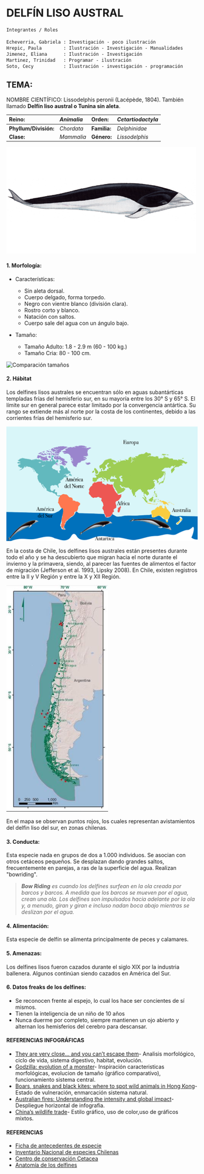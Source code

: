 DELFÍN LISO AUSTRAL
======

~~~
Integrantes / Roles

Echeverria, Gabriela : Investigación - poco ilustración
Hrepic, Paula        : Ilustración - Investigación - Manualidades
Jimenez, Eliana      : Ilustración - Investigación
Martinez, Trinidad   : Programar - ilustración
Soto, Cecy           : Ilustración - investigación - programación
~~~

## TEMA:

NOMBRE CIENTÍFICO: Lissodelphis peronii (Lacépède, 1804). También llamado **Delfín liso austral o Tunina sin aleta**.
               
| Reino:      | *Animalia*         | Orden:  | *Cetartiodactyla* |
| :------------- |:-----| :-----|:------------------|
| **Phyllum/División:**     | *Chordata* | **Familia:** |  *Delphinidae*     |
| **Clase:**     |  *Mammalia*      |   **Género:** |  *Lissodelphis*    |
 
<img src="img/d_liso_grande.png" alt="ilustración delfín " width="500"  high="auto"/>

#### 1. Morfología:
 
* Características:

     * Sin aleta dorsal.
     * Cuerpo delgado, forma torpedo.
     * Negro con vientre blanco (división clara).
     * Rostro corto y blanco.
     * Natación con saltos.
     * Cuerpo sale del agua con un ángulo bajo.
     
* Tamaño:
     * Tamaño Adulto: 1.8 - 2.9 m (60 - 100 kg.)
     * Tamaño Cria: 80 - 100 cm.
     
<img src="img/tamaño.png" alt="Comparación tamaños " width="500"/>

 #### 2. Hábitat 
Los delfines lisos australes se encuentran sólo en aguas subantárticas templadas frías del hemisferio sur, en su mayoría entre los 30° S y 65° S. El límite sur
en general parece estar limitado por la convergencia antártica. Su rango se extiende más al norte por
la costa de los continentes, debido a las corrientes frías del hemisferio sur.

![Mapa mundial del habitat del delfin](img/Mapa.png)

En la costa de Chile, los delfines lisos australes están
presentes durante todo el año y se ha descubierto que migran hacia el norte durante el invierno y la
primavera, siendo, al parecer las fuentes de alimentos el factor de migración (Jefferson et al. 1993,
Lipsky 2008). En Chile, existen registros entre la II y V Región y entre la X y XII Región. 

![Mapa Chileno del habitat del delfin](img/habitat-delfin.JPG) 

En el mapa se observan puntos rojos, los cuales representan avistamientos del delfin liso del sur, en zonas chilenas.


 #### 3. Conducta: 
Esta especie nada en grupos de dos a 1.000 individuos. Se asocian con otros cetáceos pequeños. Se desplazan dando grandes saltos, frecuentemente en parejas, a ras de la superficie del agua. Realizan "bowriding".

> _**Bow Riding** es cuando los delfines surfean en la ola creada por barcos y barcos. A medida que los barcos se mueven por el agua, crean una ola. Los delfines son impulsados ​​hacia adelante por la ola y, a menudo, giran y giran e incluso nadan boca abajo mientras se deslizan por el agua._

 #### 4. Alimentación:
Esta especie de delfín se alimenta principalmente de peces y calamares. 

 #### 5. Amenazas:
Los delfines lisos fueron cazados durante el siglo XIX por la industria ballenera. Algunos continúan siendo cazados en América del Sur.

 #### 6. Datos freaks de los delfines:
 - Se reconocen frente al espejo, lo cual los hace ser concientes de sí mismos.
 - Tienen la inteligencia de un niño de 10 años
 - Nunca duerme por completo, siempre mantienen un ojo abierto y alternan los hemisferios del cerebro para descansar.


#### REFERENCIAS INFOGRÁFICAS
* [They are very close... and you can’t escape them](https://multimedia.scmp.com/culture/article/cockroaches/)- Analisis morfológico, ciclo de vida, sistema digestivo, habitat, evolución.
* [Godzilla: evolution of a monster](https://multimedia.scmp.com/infographics/culture/article/3012245/godzilla/index.html?src=arcade)- Inspiración caracteristicas morfológicas, evolucion de tamaño (gráfico comparativo), funcionamiento sistema central.
* [Boars, snakes and black kites: where to spot wild animals in Hong Kong](https://multimedia.scmp.com/infographics/lifestyle/article/3031527/hong-kong-great-outdoors/index.html?src=arcade)- Estado de vulneración, enmarcación sistema natural.
* [Australian fires: Understanding the intensity and global impact](https://multimedia.scmp.com/infographics/news/world/article/3046510/australian-fires/index.html)- Despliegue horizontal de infografia.
* [China’s wildlife trade](https://multimedia.scmp.com/infographics/news/china/article/3064927/wildlife-ban/index.html)- Estilo gráfico, uso de color,uso de gráficos mixtos.

#### REFERENCIAS
* [Ficha de antecedentes de especie](http://www.mma.gob.cl/clasificacionespecies/fichas13proceso/fichas_PAC_13RCE/Lissodelphis_peronii_PAC_13RCE.pdf)
* [Inventario Nacional de especies Chilenas](http://especies.mma.gob.cl/CNMWeb/Web/WebCiudadana/ficha_indepen.aspx?EspecieId=3933&Version=1)
* [Centro de conservación Cetacea](https://ccc-chile.org/cetaceos/delfin-liso/)
* [Anatomía de los delfines](https://www-sciencedirect-com.pucdechile.idm.oclc.org/book/9780124072299/anatomy-of-dolphins)

